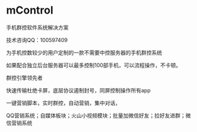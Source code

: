 # mControl
手机群控软件系统解决方案

技术咨询QQ：100597409

为手机控数较少的用户定制的一款不需要中控服务器的手机群控系统

如果配合独立后台服务器可以最多控制100部手机，可以流程操作，不卡顿。

群控引擎领先者

快速传输杜绝卡屏，底层协议遏制封号，同屏控制操作所有app

一键营销脚本，实时群控，自动营销，集中对话，

QQ营销系统；自媒体板块；火山小视频模块；批量加微信好友；拉好友进群；微信营销系统

